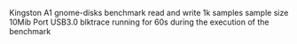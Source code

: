 Kingston A1
gnome-disks benchmark
read and write
1k samples
sample size 10Mib
Port USB3.0
blktrace running for 60s during the execution of the benchmark

